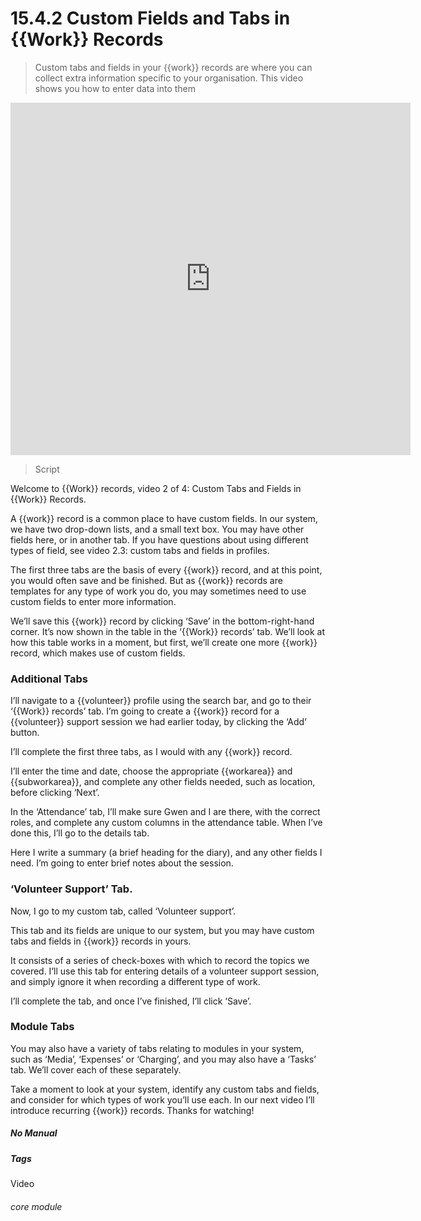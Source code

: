 # 15.4.2 Custom Fields and Tabs in {{Work}} Records

> Custom tabs and fields in your {{work}} records are where you can collect extra information specific to your organisation. This video shows you how to enter data into them

<iframe width="640" height="564" src="https://player.vimeo.com/video/279240632" frameborder="0" allowFullScreen mozallowfullscreen webkitAllowFullScreen></iframe>

> Script

Welcome to {{Work}} records, video 2 of 4: Custom Tabs and Fields in {{Work}} Records.

A {{work}} record is a common place to have custom fields. In our system, we have two drop-down lists, and a small text box. You may have other fields here, or in another tab. If you have questions about using different types of field, see video 2.3: custom tabs and fields in profiles.

The first three tabs are the basis of every {{work}} record, and at this point, you would often save and be finished. But as {{work}} records are templates for any type of work you do, you may sometimes need to use custom fields to enter more information.

We’ll save this {{work}} record by clicking ‘Save’ in the bottom-right-hand corner. It’s now shown in the table in the ‘{{Work}} records’ tab. We’ll look at how this table works in a moment, but first, we’ll create one more {{work}} record, which makes use of custom fields.

### Additional Tabs

I’ll navigate to a {{volunteer}} profile using the search bar, and go to their ‘{{Work}} records’ tab. I’m going to create a {{work}} record for a {{volunteer}} support session we had earlier today, by clicking the ‘Add’ button.

I’ll complete the first three tabs, as I would with any {{work}} record.

I’ll enter the time and date, choose the appropriate {{workarea}} and {{subworkarea}}, and complete any other fields needed, such as location, before clicking ‘Next’.

In the ‘Attendance’ tab, I’ll make sure Gwen and I are there, with the correct roles, and complete any custom columns in the attendance table. When I’ve done this, I’ll go to the details tab.

Here I write a summary (a brief heading for the diary), and any other fields I need. I’m going to enter brief notes about the session.

### ‘Volunteer Support’ Tab.

Now, I go to my custom tab, called ‘Volunteer support’.

This tab and its fields are unique to our system, but you may have custom tabs and fields in {{work}} records in yours.

It consists of a series of check-boxes with which to record the topics we covered. I’ll use this tab for entering details of a volunteer support session, and simply ignore it when recording a different type of work.

I’ll complete the tab, and once I’ve finished, I’ll click ‘Save’.

### Module Tabs

You may also have a variety of tabs relating to modules in your system, such as ‘Media’, ‘Expenses’ or ‘Charging’, and you may also have a ‘Tasks’ tab. We’ll cover each of these separately.

Take a moment to look at your system, identify any custom tabs and fields, and consider for which types of work you’ll use each.
In our next video I’ll introduce recurring {{work}} records. Thanks for watching!


##### No Manual

##### Tags
Video

###### core module
